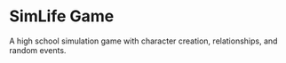 # SimLife Game
A high school simulation game with character creation, relationships, and random events.
